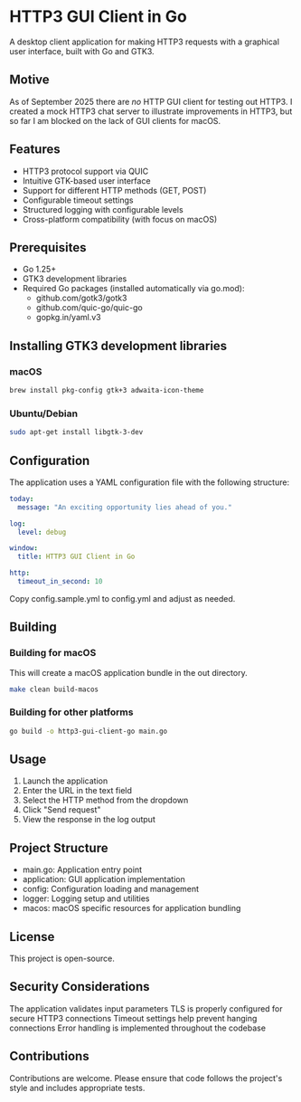 # HTTP3 GUI Client in Go
A desktop client application for making HTTP3 requests with a graphical user interface, built with Go and GTK3.

## Motive
As of September 2025 there are _no_ HTTP GUI client for testing out HTTP3. I created a mock HTTP3 chat server to illustrate improvements in HTTP3, but so far I am blocked on the lack of GUI clients for macOS.

## Features
- HTTP3 protocol support via QUIC
- Intuitive GTK-based user interface
- Support for different HTTP methods (GET, POST)
- Configurable timeout settings
- Structured logging with configurable levels
- Cross-platform compatibility (with focus on macOS)

## Prerequisites
- Go 1.25+
- GTK3 development libraries
- Required Go packages (installed automatically via go.mod):
    - github.com/gotk3/gotk3
    - github.com/quic-go/quic-go
    - gopkg.in/yaml.v3

## Installing GTK3 development libraries
### macOS
```sh
brew install pkg-config gtk+3 adwaita-icon-theme
```

### Ubuntu/Debian
```sh
sudo apt-get install libgtk-3-dev
```

## Configuration
The application uses a YAML configuration file with the following structure:
```yaml
today:
  message: "An exciting opportunity lies ahead of you."

log:
  level: debug

window:
  title: HTTP3 GUI Client in Go

http:
  timeout_in_second: 10
```

Copy config.sample.yml to config.yml and adjust as needed.

## Building
### Building for macOS
This will create a macOS application bundle in the out directory.
```sh
make clean build-macos
```

### Building for other platforms
```sh
go build -o http3-gui-client-go main.go
```

## Usage
1. Launch the application
2. Enter the URL in the text field
3. Select the HTTP method from the dropdown
4. Click "Send request"
5. View the response in the log output

## Project Structure
- main.go: Application entry point
- application: GUI application implementation
- config: Configuration loading and management
- logger: Logging setup and utilities
- macos: macOS specific resources for application bundling

## License
This project is open-source.

## Security Considerations
The application validates input parameters
TLS is properly configured for secure HTTP3 connections
Timeout settings help prevent hanging connections
Error handling is implemented throughout the codebase

## Contributions
Contributions are welcome. Please ensure that code follows the project's style and includes appropriate tests.